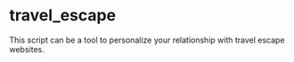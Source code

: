 # travel_escape

This script can be a tool to personalize your relationship with travel escape websites. 
